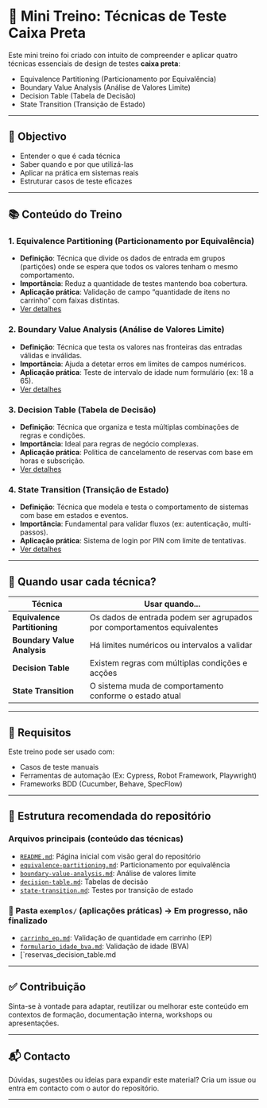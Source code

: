 # 🧪 Mini Treino: Técnicas de Teste Caixa Preta

Este mini treino foi criado con intuito de compreender e aplicar quatro técnicas essenciais de design de testes **caixa preta**:

- Equivalence Partitioning (Particionamento por Equivalência)
- Boundary Value Analysis (Análise de Valores Limite)
- Decision Table (Tabela de Decisão)
- State Transition (Transição de Estado)

---

## 🎯 Objectivo

- Entender o que é cada técnica
- Saber quando e por que utilizá-las
- Aplicar na prática em sistemas reais
- Estruturar casos de teste eficazes

---

## 📚 Conteúdo do Treino

### 1. Equivalence Partitioning (Particionamento por Equivalência)
- **Definição**: Técnica que divide os dados de entrada em grupos (partições) onde se espera que todos os valores tenham o mesmo comportamento.
- **Importância**: Reduz a quantidade de testes mantendo boa cobertura.
- **Aplicação prática**: Validação de campo “quantidade de itens no carrinho” com faixas distintas.
- [Ver detalhes](https://github.com/EuritsV/Black-box-testing-techniques/blob/main/1%20-%20equivalence-partitioning.md#-1-equivalence-partitioning-particionamento-por-equival%C3%AAncia)

### 2. Boundary Value Analysis (Análise de Valores Limite)
- **Definição**: Técnica que testa os valores nas fronteiras das entradas válidas e inválidas.
- **Importância**: Ajuda a detetar erros em limites de campos numéricos.
- **Aplicação prática**: Teste de intervalo de idade num formulário (ex: 18 a 65).
- [Ver detalhes](https://github.com/EuritsV/Black-box-testing-techniques/blob/main/2%20-%20boundary-value-analysis.md#-2-boundary-value-analysis-an%C3%A1lise-de-valores-limite)

### 3. Decision Table (Tabela de Decisão)
- **Definição**: Técnica que organiza e testa múltiplas combinações de regras e condições.
- **Importância**: Ideal para regras de negócio complexas.
- **Aplicação prática**: Política de cancelamento de reservas com base em horas e subscrição.
- [Ver detalhes](https://github.com/EuritsV/Black-box-testing-techniques/blob/main/3%20-%20decision-table.md#-3-decision-table-tabela-de-decis%C3%A3o)

### 4. State Transition (Transição de Estado)
- **Definição**: Técnica que modela e testa o comportamento de sistemas com base em estados e eventos.
- **Importância**: Fundamental para validar fluxos (ex: autenticação, multi-passos).
- **Aplicação prática**: Sistema de login por PIN com limite de tentativas.
- [Ver detalhes](https://github.com/EuritsV/Black-box-testing-techniques/blob/main/4%20-%20state-transition.md#-4-state-transition-transi%C3%A7%C3%A3o-de-estado)

---

## 📌 Quando usar cada técnica?

| Técnica                        | Usar quando...                                      |
|-------------------------------|-----------------------------------------------------|
| **Equivalence Partitioning**  | Os dados de entrada podem ser agrupados por comportamentos equivalentes |
| **Boundary Value Analysis**   | Há limites numéricos ou intervalos a validar        |
| **Decision Table**            | Existem regras com múltiplas condições e acções     |
| **State Transition**          | O sistema muda de comportamento conforme o estado atual |

---

## 🧩 Requisitos

Este treino pode ser usado com:
- Casos de teste manuais
- Ferramentas de automação (Ex: Cypress, Robot Framework, Playwright)
- Frameworks BDD (Cucumber, Behave, SpecFlow)

---

## 📂 Estrutura recomendada do repositório

### Arquivos principais (conteúdo das técnicas)

- [`README.md`](README.md): Página inicial com visão geral do repositório
- [`equivalence-partitioning.md`](equivalence-partitioning.md): Particionamento por equivalência
- [`boundary-value-analysis.md`](boundary-value-analysis.md): Análise de valores limite
- [`decision-table.md`](decision-table.md): Tabelas de decisão
- [`state-transition.md`](state-transition.md): Testes por transição de estado

### 📂 Pasta `exemplos/` (aplicações práticas) -> Em progresso, não finalizado

- [`carrinho_ep.md`](carrinho_ep.md): Validação de quantidade em carrinho (EP)
- [`formulario_idade_bva.md`](formulario_idade_bva.md): Validação de idade (BVA)
- [`reservas_decision_table.md

---

## ✅ Contribuição

Sinta-se à vontade para adaptar, reutilizar ou melhorar este conteúdo em contextos de formação, documentação interna, workshops ou apresentações.

---

## 📬 Contacto

Dúvidas, sugestões ou ideias para expandir este material? Cria um issue ou entra em contacto com o autor do repositório.

---



